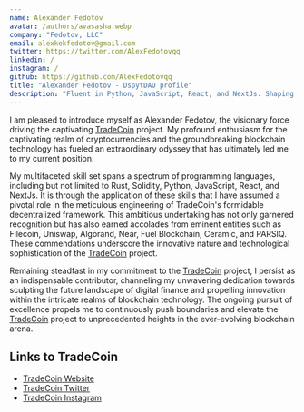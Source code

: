 ```yaml
---
name: Alexander Fedotov
avatar: /authors/avasasha.webp
company: "Fedotov, LLC"
email: alexkekfedotov@gmail.com
twitter: https://twitter.com/AlexFedotovqq
linkedin: /
instagram: /
github: https://github.com/AlexFedotovqq
title: "Alexander Fedotov - DspytDAO profile"
description: "Fluent in Python, JavaScript, React, and NextJs. Shaping digital finance's future and fostering blockchain innovation with TradeCoin."
---
```


I am pleased to introduce myself as Alexander Fedotov, the visionary force driving the captivating [TradeCoin](https://tradecoin.dev/) project. My profound enthusiasm for the captivating realm of cryptocurrencies and the groundbreaking blockchain technology has fueled an extraordinary odyssey that has ultimately led me to my current position.

My multifaceted skill set spans a spectrum of programming languages, including but not limited to Rust, Solidity, Python, JavaScript, React, and NextJs. It is through the application of these skills that I have assumed a pivotal role in the meticulous engineering of TradeCoin's formidable decentralized framework. This ambitious undertaking has not only garnered recognition but has also earned accolades from eminent entities such as Filecoin, Uniswap, Algorand, Near, Fuel Blockchain, Ceramic, and PARSIQ. These commendations underscore the innovative nature and technological sophistication of the [TradeCoin](https://tradecoin.dev/) project.

Remaining steadfast in my commitment to the [TradeCoin](https://tradecoin.dev/) project, I persist as an indispensable contributor, channeling my unwavering dedication towards sculpting the future landscape of digital finance and propelling innovation within the intricate realms of blockchain technology. The ongoing pursuit of excellence propels me to continuously push boundaries and elevate the [TradeCoin](https://tradecoin.dev/) project to unprecedented heights in the ever-evolving blockchain arena.

## Links to TradeCoin

- [TradeCoin Website](https://tradecoin.dev/)
- [TradeCoin Twitter](https://twitter.com/_TradeCoin_)
- [TradeCoin Instagram](https://www.instagram.com/_tradecoin_/)
